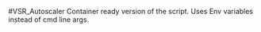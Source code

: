 #VSR_Autoscaler
Container ready version of the script. Uses Env variables instead of cmd line args.



